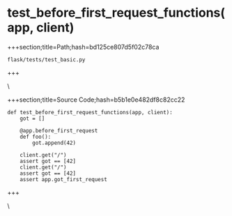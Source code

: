 



# test_before_first_request_functions(app, client)
  
+++section;title=Path;hash=bd125ce807d5f02c78ca

`flask/tests/test_basic.py`
  
+++

\
  
+++section;title=Source Code;hash=b5b1e0e482df8c82cc22
```
def test_before_first_request_functions(app, client):
    got = []

    @app.before_first_request
    def foo():
        got.append(42)

    client.get("/")
    assert got == [42]
    client.get("/")
    assert got == [42]
    assert app.got_first_request
```  
+++

\
